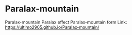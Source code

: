 # Paralax-mountain
Paralax-mountain  Paralax effect
Paralax-mountain form Link: https://ultimo2905.github.io/Paralax-mountain/
